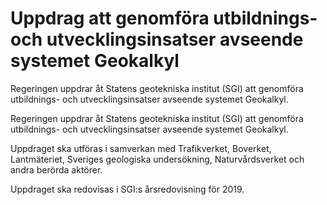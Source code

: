 # Uppdrag att genomföra utbildnings- och utvecklingsinsatser avseende systemet Geokalkyl

Regeringen uppdrar åt Statens geotekniska institut (SGI) att genomföra utbildnings- och utvecklingsinsatser avseende systemet Geokalkyl.

Regeringen uppdrar åt Statens geotekniska institut (SGI) att genomföra utbildnings- och utvecklingsinsatser avseende systemet Geokalkyl.

Uppdraget ska utföras i samverkan med Trafikverket, Boverket, Lantmäteriet, Sveriges geologiska undersökning, Naturvårdsverket och andra berörda aktörer.

Uppdraget ska redovisas i SGI:s årsredovisning för 2019.
